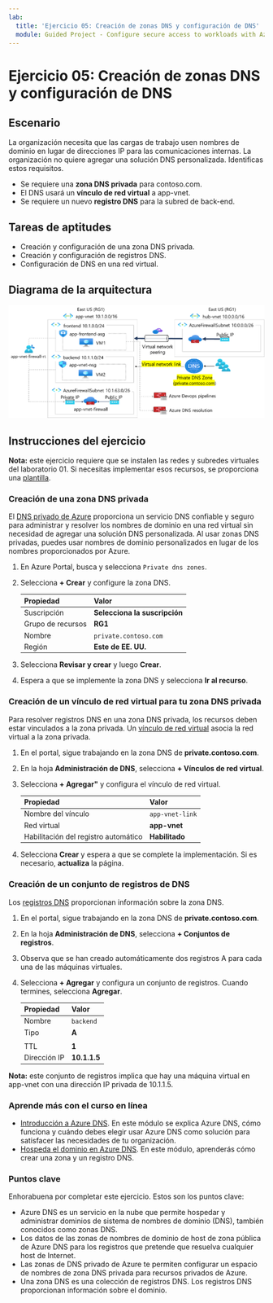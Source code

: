 ```yaml
---
lab:
  title: 'Ejercicio 05: Creación de zonas DNS y configuración de DNS'
  module: Guided Project - Configure secure access to workloads with Azure virtual networking services
---
```


# Ejercicio 05: Creación de zonas DNS y configuración de DNS

## Escenario

La organización necesita que las cargas de trabajo usen nombres de dominio en lugar de direcciones IP para las comunicaciones internas.  La organización no quiere agregar una solución DNS personalizada. Identificas estos requisitos.
+ Se requiere una **zona DNS privada** para contoso.com.
+ El DNS usará un **vínculo de red virtual** a app-vnet. 
+ Se requiere un nuevo **registro DNS** para la subred de back-end. 

## Tareas de aptitudes

+ Creación y configuración de una zona DNS privada.
+ Creación y configuración de registros DNS.
+ Configuración de DNS en una red virtual.
  
## Diagrama de la arquitectura

![Diagrama de Azure DNS vinculado a una red virtual.](../Media/task-5.png)



## Instrucciones del ejercicio

**Nota:** este ejercicio requiere que se instalen las redes y subredes virtuales del laboratorio 01. Si necesitas implementar esos recursos, se proporciona una [plantilla](https://github.com/MicrosoftLearning/Configure-secure-access-to-workloads-with-Azure-virtual-networking-services/blob/main/Allfiles/Labs/All-Labs/create-vnet-subnets-template.json).

### Creación de una zona DNS privada

El [DNS privado de Azure](https://learn.microsoft.com/azure/dns/private-dns-overview) proporciona un servicio DNS confiable y seguro para administrar y resolver los nombres de dominio en una red virtual sin necesidad de agregar una solución DNS personalizada. Al usar zonas DNS privadas, puedes usar nombres de dominio personalizados en lugar de los nombres proporcionados por Azure.

1. En Azure Portal, busca y selecciona `Private dns zones`.

1. Selecciona **+ Crear** y configure la zona DNS. 

    | Propiedad       | Valor                        |
    | :------------- | :--------------------------- |
    | Suscripción   | **Selecciona la suscripción** |
    | Grupo de recursos | **RG1**                      |
    | Nombre           | `private.contoso.com`              |
    | Región         | **Este de EE. UU.**                  |

1. Selecciona **Revisar y crear** y luego **Crear**.

1. Espera a que se implemente la zona DNS y selecciona **Ir al recurso**. 

### Creación de un vínculo de red virtual para tu zona DNS privada

Para resolver registros DNS en una zona DNS privada, los recursos deben estar vinculados a la zona privada. Un [vínculo de red virtual](https://learn.microsoft.com/azure/dns/private-dns-virtual-network-links) asocia la red virtual a la zona privada.

1. En el portal, sigue trabajando en la zona DNS de **private.contoso.com**. 

1. En la hoja **Administración de DNS**, selecciona **+ Vínculos de red virtual**.

1. Selecciona **+ Agregar"** y configura el vínculo de red virtual. 

    | Propiedad                 | Valor             |
    | :----------------------- | :---------------- |
    | Nombre del vínculo                | `app-vnet-link` |
    | Red virtual          | **app-vnet**      |
    | Habilitación del registro automático | **Habilitado**       |

1. Selecciona **Crear** y espera a que se complete la implementación. Si es necesario, **actualiza** la página. 

### Creación de un conjunto de registros de DNS

Los [registros DNS](https://learn.microsoft.com/en-us/azure/dns/dns-zones-records#dns-records) proporcionan información sobre la zona DNS. 

1. En el portal, sigue trabajando en la zona DNS de **private.contoso.com**. 

1. En la hoja **Administración de DNS**, selecciona **+ Conjuntos de registros**.

1. Observa que se han creado automáticamente dos registros A para cada una de las máquinas virtuales. 

1. Selecciona **+ Agregar** y configura un conjunto de registros. Cuando termines, selecciona **Agregar**. 
   
    | Propiedad   | Valor        |
    | :--------- | :----------- |
    | Nombre       | `backend`    |
    | Tipo       | **A**
                  |
    | TTL        | **1**        |
    | Dirección IP | **10.1.1.5** |

**Nota:** este conjunto de registros implica que hay una máquina virtual en app-vnet con una dirección IP privada de 10.1.1.5.

### Aprende más con el curso en línea

+ [Introducción a Azure DNS](https://learn.microsoft.com/training/modules/intro-to-azure-dns/). En este módulo se explica Azure DNS, cómo funciona y cuándo debes elegir usar Azure DNS como solución para satisfacer las necesidades de tu organización.
+ [Hospeda el dominio en Azure DNS](https://learn.microsoft.com/training/modules/host-domain-azure-dns/). En este módulo, aprenderás cómo crear una zona y un registro DNS.

### Puntos clave

Enhorabuena por completar este ejercicio. Estos son los puntos clave:

+ Azure DNS es un servicio en la nube que permite hospedar y administrar dominios de sistema de nombres de dominio (DNS), también conocidos como zonas DNS. 
+ Los datos de las zonas de nombres de dominio de host de zona pública de Azure DNS para los registros que pretende que resuelva cualquier host de Internet.
+ Las zonas de DNS privado de Azure te permiten configurar un espacio de nombres de zona DNS privada para recursos privados de Azure.
+ Una zona DNS es una colección de registros DNS. Los registros DNS proporcionan información sobre el dominio.
